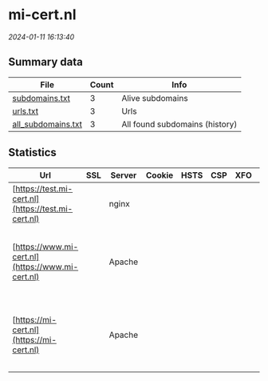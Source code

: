 # mi-cert.nl
*2024-01-11 16:13:40*
## Summary data


| File       | Count | Info |
|------------|-------|------|
|[subdomains.txt](/data/mi-cert.nl/subdomains.txt)|3|Alive subdomains|
|[urls.txt](/data/mi-cert.nl/urls.txt)|3|Urls|
|[all_subdomains.txt](/data/mi-cert.nl/all_subdomains.txt)|3|All found subdomains (history)|


## Statistics


| Url | SSL | Server | Cookie | HSTS | CSP | XFO | XXP | RP | Tech |Title |
|------------|-------|------|------|------|------|------|------|------|------|------|
|[https://test.mi-cert.nl](https://test.mi-cert.nl)| |nginx| | | | | | :white_check_mark: |Basic Nginx|401 Authorizatio...|
|[https://www.mi-cert.nl](https://www.mi-cert.nl)| |Apache| | | | | | :white_check_mark: |Apache HTTP Server Bootstrap HSTS Joomla PHP|Home | MI-Cert.n...|
|[https://mi-cert.nl](https://mi-cert.nl)| |Apache| | | | | | :white_check_mark: |Apache HTTP Server Bootstrap HSTS Joomla PHP|Home | MI-Cert.n...|